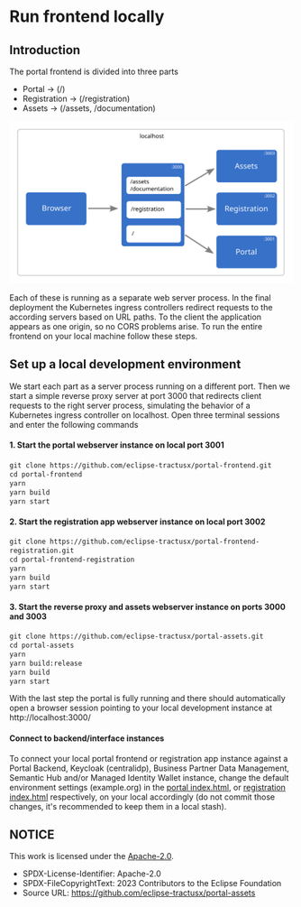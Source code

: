 # Run frontend locally

## Introduction

The portal frontend is divided into three parts

- Portal -> (/)
- Registration -> (/registration)
- Assets -> (/assets, /documentation)

![Schema of a local frontend environment](https://raw.githubusercontent.com/eclipse-tractusx/portal-assets/main/docs/static/frontend-localhost.svg)

Each of these is running as a separate web server process. In the final deployment the Kubernetes ingress controllers redirect requests to the according servers based on URL paths. To the client the application appears as one origin, so no CORS problems arise. To run the entire frontend on your local machine follow these steps.

## Set up a local development environment

We start each part as a server process running on a different port. Then we start a simple reverse proxy server at port 3000 that redirects client requests to the right server process, simulating the behavior of a Kubernetes ingress controller on localhost. Open three terminal sessions and enter the following commands

#### 1. Start the portal webserver instance on local port 3001

    git clone https://github.com/eclipse-tractusx/portal-frontend.git
    cd portal-frontend
    yarn
    yarn build
    yarn start

#### 2. Start the registration app webserver instance on local port 3002

    git clone https://github.com/eclipse-tractusx/portal-frontend-registration.git
    cd portal-frontend-registration
    yarn
    yarn build
    yarn start

#### 3. Start the reverse proxy and assets webserver instance on ports 3000 and 3003

    git clone https://github.com/eclipse-tractusx/portal-assets.git
    cd portal-assets
    yarn
    yarn build:release
    yarn build
    yarn start

With the last step the portal is fully running and there should automatically open
a browser session pointing to your local development instance at http://localhost:3000/

#### Connect to backend/interface instances

To connect your local portal frontend or registration app instance against a Portal Backend, Keycloak (centralidp), Business Partner Data Management, Semantic Hub and/or Managed Identity Wallet instance, change the default environment settings (example.org) in the [portal index.html](https://github.com/eclipse-tractusx/portal-frontend/blob/main/public/index.html), or [registration index.html](https://github.com/eclipse-tractusx/portal-frontend-registration/blob/main/public/index.html) respectively, on your local accordingly (do not commit those changes, it's recommended to keep them in a local stash).

## NOTICE

This work is licensed under the [Apache-2.0](https://www.apache.org/licenses/LICENSE-2.0).

- SPDX-License-Identifier: Apache-2.0
- SPDX-FileCopyrightText: 2023 Contributors to the Eclipse Foundation
- Source URL: https://github.com/eclipse-tractusx/portal-assets
